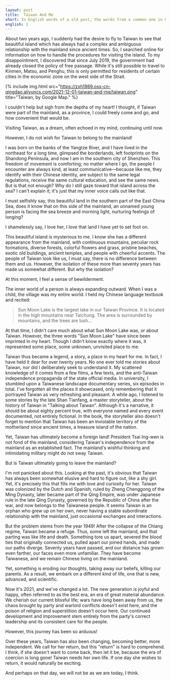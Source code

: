 ```yaml
---
layout: post
title:  Taiwan And Me
short: In English words of a old post, the words from a common one in China 
english: 1
---
```


About two years ago, I suddenly had the desire to fly to Taiwan to see that beautiful island which has always had a complex and ambiguous relationship with the mainland since ancient times. So, I searched online for information on how to handle the procedures for visiting the island. To my disappointment, I discovered that since July 2019, the government had already closed the policy of free passage. While it's still possible to travel to Kinmen, Matsu, and Penghu, this is only permitted for residents of certain cities in the economic zone on the west side of the Strait.


{% include img.html src="https://zxh1989.oss-cn-qingdao.aliyuncs.com/2021-12-01-taiwan-and-me/taiwan.png" title="Taiwan, by Google Map." %}

I couldn't help but sigh from the depths of my heart! I thought, if Taiwan were part of the mainland, as a province, I could freely come and go, and how convenient that would be.

Visiting Taiwan, as a dream, often echoed in my mind, continuing until now.

However, I do not wish for Taiwan to belong to the mainland!

I was born on the banks of the Yangtze River, and I have lived in the northeast for a long time, glimpsed the borderlands, left footprints on the Shandong Peninsula, and now I am in the southern city of Shenzhen. This freedom of movement is comforting; no matter where I go, the people I encounter are always kind, at least communicative—because like me, they identify with their Chinese identity, are subject to the same legal regulations, receive the same cultural education, and see the same news. But is that not enough? Why do I still gaze toward that island across the sea? I can't explain it; it's just that my inner voice calls out like that.

I must selfishly say, this beautiful land in the southern part of the East China Sea, does it know that on this side of the mainland, an unnamed young person is facing the sea breeze and morning light, nurturing feelings of longing?

I shamelessly say, I love her, I love that land I have yet to set foot on.

This beautiful island is mysterious to me. I know she has a different appearance from the mainland, with continuous mountains, peculiar rock formations, diverse forests, colorful flowers and grass, pristine beaches, exotic old buildings, ancient temples, and people with cheerful accents. The people of Taiwan look like us, I must say, there is no difference between them and us. However, the isolation of these more than seventy years has made us somewhat different. But why the isolation?

At this moment, I feel a sense of bewilderment.

The inner world of a person is always expanding outward. When I was a child, the village was my entire world. I held my Chinese language textbook and recited:

> Sun Moon Lake is the largest lake in our Taiwan Province. It is located in the high mountains near Taichung. The area is surrounded by mountains, and the trees are lush...

At that time, I didn't care much about what Sun Moon Lake was, or about Taiwan. However, the three words "Sun Moon Lake" have since been imprinted in my heart. Though I didn't know exactly where it was, it represented some place, some unknown, unvisited place to me.

Taiwan thus became a legend, a story, a place in my heart for me. In fact, I have held it dear for over twenty years. No one ever told me stories about Taiwan, nor did I deliberately seek to understand it. My scattered knowledge of it comes from a few films, a few texts, and the anti-Taiwan independence propaganda of the state official media. In university, I stumbled upon a Taiwanese landscape documentary series, six episodes in total. I've forgotten all the places it showcased, only remembering that it portrayed Taiwan as very refreshing and pleasant. A while ago, I listened to some stories by the late Shan Tianfang, a master storyteller, about the history of Taiwan in "Talking about Taiwan". Although it's a narrative, it should be about eighty percent true, with everyone named and every event documented, not entirely fictional. In the book, the storyteller also doesn't forget to mention that Taiwan has been an inviolable territory of the motherland since ancient times, a treasure island of the nation.

Yet, Taiwan has ultimately become a foreign land! President Tsai Ing-wen is not fond of the mainland, considering Taiwan's independence from the mainland as an established fact. The mainland's wishful thinking and intimidating military might do not sway Taiwan.

But is Taiwan ultimately going to leave the mainland?

I'm not panicked about this. Looking at the past, it's obvious that Taiwan has always been somewhat elusive and hard to figure out, like a shy girl. Yet, it's precisely this that fills me with love and curiosity for her. Taiwan was colonized by the Dutch and Spanish, ruled by Zheng Chenggong of the Ming Dynasty, later became part of the Qing Empire, was under Japanese rule in the late Qing Dynasty, governed by the Republic of China after the war, and now belongs to the Taiwanese people. It seems Taiwan is an orphan who grew up on her own, never having a stable subordinate relationship with the mainland, just occasional exchanges and interactions.

But the problem stems from the year 1949! After the collapse of the Chiang regime, Taiwan became a refuge. Thus, some left the mainland, and that parting was like life and death. Something tore us apart, severed the blood ties that originally connected us, pulled apart our joined hands, and made our paths diverge. Seventy years have passed, and our distance has grown even farther, our faces even more unfamiliar. They have become Taiwanese, and we remain Chinese living on the mainland.

Yet, something is eroding our thoughts, taking away our beliefs, killing our parents. As a result, we embark on a different kind of life, one that is new, advanced, and scientific.

Now it's 2021, and we've changed a lot. The new generation is joyful and happy, often referred to as the best era, an era of great material abundance. We cherish our current blissful life; wars have long been away from us, the chaos brought by party and warlord conflicts doesn't exist here, and the poison of religion and superstition doesn't occur here. Our continued development and improvement stem entirely from the party's correct leadership and its consistent care for the people.

However, this journey has been so arduous!

Over these years, Taiwan has also been changing, becoming better, more independent. We call for her return, but this "return" is hard to comprehend. I think, if she doesn't want to come back, then let it be, because the era of coercion is long gone! Taiwan needs her own life. If one day she wishes to return, it would naturally be exciting.

And perhaps on that day, we will not be as we are today, I think.